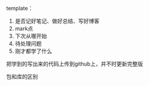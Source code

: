 template：
1. 是否记好笔记、做好总结、写好博客
2. mark点
3. 下次从哪开始
4. 待处理问题
5. 刚才都学了什么

把学到的写出来的代码上传到github上，并不时更新完整版

包和库的区别